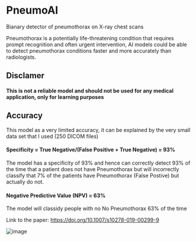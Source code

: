 # PneumoAI
Bianary detector of pneumothorax on X-ray chest scans

Pneumothorax is a potentially life-threatening condition that requires prompt recognition and often urgent intervention, AI models could be able to detect pneumothorax conditions faster and more accurately than radiologists.

## Disclamer 
#### This is not a reliable model and should not be used for any medical application, only for learning purposes 

## Accuracy
This model as a very limited accuracy, it can be explained by the very small data set that I used (250 DICOM files)

#### Specificity = True Negative/(False Positive + True Negative) = 93% 
The model has a specificity of 93% and hence can correctly detect 93% of the time that a patient does not have Pneumothorax but will incorrectly classify that 7% of the patients have Pneumothorax (False Postive) but actually do not.

#### Negative Predictive Value (NPV) = 63%
The model will classidy people with no No Pneumothorax 63% of the time


Link to the paper: https://doi.org/10.1007/s10278-019-00299-9

![image](https://bucket.mlcdn.com/a/3464/3464429/images/32e716400b95b9d67f7386ed7d6865795caaf0d9.png)
